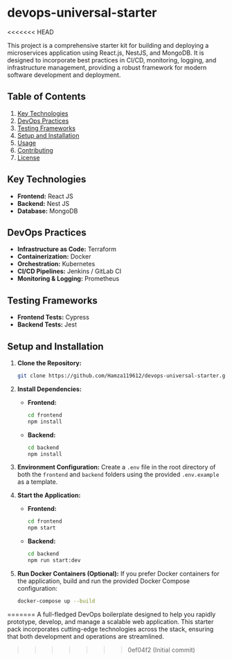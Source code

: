 # devops-universal-starter
<<<<<<< HEAD

This project is a comprehensive starter kit for building and deploying a microservices application using React.js, NestJS, and MongoDB. It is designed to incorporate best practices in CI/CD, monitoring, logging, and infrastructure management, providing a robust framework for modern software development and deployment.

## Table of Contents
1. [Key Technologies](#key-technologies)
2. [DevOps Practices](#devops-practices)
3. [Testing Frameworks](#testing-frameworks)
4. [Setup and Installation](#setup-and-installation)
5. [Usage](#usage)
6. [Contributing](#contributing)
7. [License](#license)

## Key Technologies
- **Frontend:** React JS
- **Backend:** Nest JS
- **Database:** MongoDB

## DevOps Practices
- **Infrastructure as Code:** Terraform
- **Containerization:** Docker
- **Orchestration:** Kubernetes
- **CI/CD Pipelines:** Jenkins / GitLab CI
- **Monitoring & Logging:** Prometheus

## Testing Frameworks
- **Frontend Tests:** Cypress
- **Backend Tests:** Jest

## Setup and Installation
1. **Clone the Repository:**
    ```bash
    git clone https://github.com/Hamza119612/devops-universal-starter.git
    ```
2. **Install Dependencies:**
   - **Frontend:**
     ```bash
     cd frontend
     npm install
     ```
   - **Backend:**
     ```bash
     cd backend
     npm install
     ```

3. **Environment Configuration:**
   Create a `.env` file in the root directory of both the `frontend` and `backend` folders using the provided `.env.example` as a template.

4. **Start the Application:**
   - **Frontend:**
     ```bash
     cd frontend
     npm start
     ```
   - **Backend:**
     ```bash
     cd backend
     npm run start:dev
     ```

5. **Run Docker Containers (Optional):**
   If you prefer Docker containers for the application, build and run the provided Docker Compose configuration:
   ```bash
   docker-compose up --build
=======
A full-fledged DevOps boilerplate designed to help you rapidly prototype, develop, and manage a scalable web application. This starter pack incorporates cutting-edge technologies across the stack, ensuring that both development and operations are streamlined.
>>>>>>> 0ef04f2 (Initial commit)
